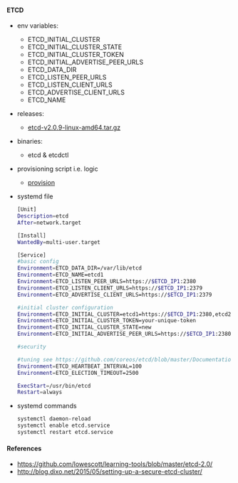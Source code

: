 #### ETCD

- env variables:
  - ETCD_INITIAL_CLUSTER
  - ETCD_INITIAL_CLUSTER_STATE
  - ETCD_INITIAL_CLUSTER_TOKEN
  - ETCD_INITIAL_ADVERTISE_PEER_URLS
  - ETCD_DATA_DIR
  - ETCD_LISTEN_PEER_URLS
  - ETCD_LISTEN_CLIENT_URLS
  - ETCD_ADVERTISE_CLIENT_URLS
  - ETCD_NAME
- releases:
  - [etcd-v2.0.9-linux-amd64.tar.gz](https://github.com/coreos/etcd/releases/download/v2.0.9/etcd-v2.0.9-linux-amd64.tar.gz)
- binaries:
  - etcd & etcdctl
- provisioning script i.e. logic
  - [provision](https://github.com/lowescott/learning-tools/blob/master/etcd-2.0/provision.sh)
- systemd file

  ```bash
  [Unit]
  Description=etcd
  After=network.target

  [Install]
  WantedBy=multi-user.target

  [Service]
  #basic config
  Environment=ETCD_DATA_DIR=/var/lib/etcd
  Environment=ETCD_NAME=etcd1
  Environment=ETCD_LISTEN_PEER_URLS=https://$ETCD_IP1:2380
  Environment=ETCD_LISTEN_CLIENT_URLS=https://$ETCD_IP1:2379
  Environment=ETCD_ADVERTISE_CLIENT_URLS=https://$ETCD_IP1:2379

  #initial cluster configuration
  Environment=ETCD_INITIAL_CLUSTER=etcd1=https://$ETCD_IP1:2380,etcd2=https://$ETCD_IP2:2380,etcd3=https://$ETCD_IP3:2380
  Environment=ETCD_INITIAL_CLUSTER_TOKEN=your-unique-token
  Environment=ETCD_INITIAL_CLUSTER_STATE=new
  Environment=ETCD_INITIAL_ADVERTISE_PEER_URLS=https://$ETCD_IP1:2380

  #security
  
  #tuning see https://github.com/coreos/etcd/blob/master/Documentation/tuning.md
  Environment=ETCD_HEARTBEAT_INTERVAL=100
  Environment=ETCD_ELECTION_TIMEOUT=2500

  ExecStart=/usr/bin/etcd
  Restart=always
  ```
- systemd commands
  
  ```bash
  systemctl daemon-reload
  systemctl enable etcd.service
  systemctl restart etcd.service
  ```


#### References

- https://github.com/lowescott/learning-tools/blob/master/etcd-2.0/
- http://blog.dixo.net/2015/05/setting-up-a-secure-etcd-cluster/
